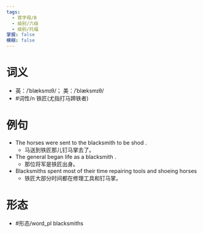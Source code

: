 ```yaml
---
tags:
  - 首字母/B
  - 级别/六级
  - 级别/托福
掌握: false
模糊: false
---
```

# 词义
- 英：/ˈblæksmɪθ/； 美：/ˈblæksmɪθ/
- #词性/n  铁匠(尤指打马蹄铁者)
# 例句
- The horses were sent to the blacksmith to be shod .
	- 马送到铁匠那儿钉马掌去了。
- The general began life as a blacksmith .
	- 那位将军是铁匠出身。
- Blacksmiths spent most of their time repairing tools and shoeing horses
	- 铁匠大部分时间都在修理工具和钉马掌。
# 形态
- #形态/word_pl blacksmiths
